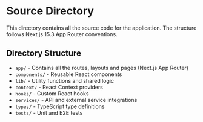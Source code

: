 # Source Directory

This directory contains all the source code for the application. The structure follows Next.js 15.3 App Router conventions.

## Directory Structure

- `app/` - Contains all the routes, layouts and pages (Next.js App Router)
- `components/` - Reusable React components
- `lib/` - Utility functions and shared logic
- `context/` - React Context providers
- `hooks/` - Custom React hooks
- `services/` - API and external service integrations
- `types/` - TypeScript type definitions
- `tests/` - Unit and E2E tests
